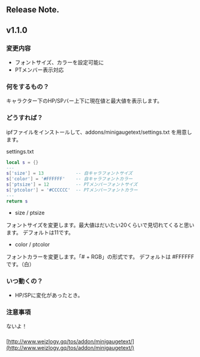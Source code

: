 ## Release Note.

## v1.1.0

### 変更内容

- フォントサイズ、カラーを設定可能に
- PTメンバー表示対応

### 何をするもの？

キャラクター下のHP/SPバー上下に現在値と最大値を表示します。

### どうすれば？

ipfファイルをインストールして、addons/minigaugetext/settings.txt を用意します。

settings.txt
```lua
local s = {}
---
s['size'] = 13            -- 自キャラフォントサイズ
s['color'] = '#FFFFFF'    -- 自キャラフォントカラー
s['ptsize'] = 12          -- PTメンバーフォントサイズ
s['ptcolor'] = '#CCCCCC'  -- PTメンバーフォントカラー
---
return s
```

- size / ptsize

フォントサイズを変更します。最大値はだいたい20くらいで見切れてくると思います。
デフォルトは11です。

- color / ptcolor

フォントカラーを変更します。「# + RGB」の形式です。
デフォルトは #FFFFFF です。（白）

### いつ動くの？

- HP/SPに変化があったとき。

### 注意事項

ないよ！

###

[http://www.weizlogy.gq/tos/addon/minigaugetext/](http://www.weizlogy.gq/tos/addon/minigaugetext/)